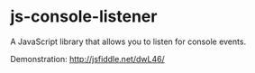 js-console-listener
===================

A JavaScript library that allows you to listen for console events.

Demonstration: http://jsfiddle.net/dwL46/
